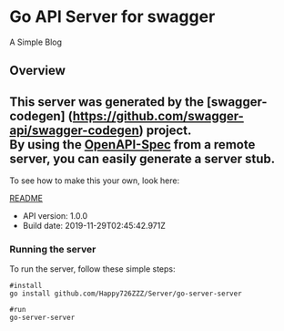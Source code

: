 # Go API Server for swagger

A Simple Blog

## Overview
This server was generated by the [swagger-codegen]
(https://github.com/swagger-api/swagger-codegen) project.  
By using the [OpenAPI-Spec](https://github.com/OAI/OpenAPI-Specification) from a remote server, you can easily generate a server stub.  
-

To see how to make this your own, look here:

[README](https://github.com/swagger-api/swagger-codegen/blob/master/README.md)

- API version: 1.0.0
- Build date: 2019-11-29T02:45:42.971Z


### Running the server
To run the server, follow these simple steps:
```
#install
go install github.com/Happy726ZZZ/Server/go-server-server
```
```
#run
go-server-server
```

